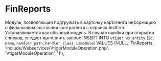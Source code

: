 # FinReports
Модуль, позволяющий подгружать в карточку картогента информацию о финансовом состоянии контрагента с сервиса testfirm.
Устанавливается как обычный модуль.
В случае ошибки при открытии списков, следует выполнить запрос
INSERT INTO `vtiger_ws_entity` (`id`, `name`, `handler_path`, `handler_class`, `ismodule`) VALUES (NULL, 'FinReports', 'include/Webservices/VtigerModuleOperation.php', 'VtigerModuleOperation', '1');
